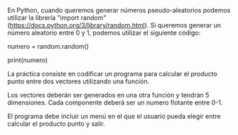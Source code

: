 En Python, cuando queremos generar números pseudo-aleatorios podemos utilizar la librería "import random" (https://docs.python.org/3/library/random.html). Si queremos generar un número aleatorio entre 0 y 1, podemos utilizar el siguiente código:

numero = random.random()

print(numero)

La práctica consiste en codificar un programa para calcular el producto punto entre dos vectores utilizando una función.

Los vectores deberán ser generados en una otra función y tendrán 5 dimensiones. Cada componente deberá ser un numero flotante entre 0-1. 

El programa debe incluir un menú en el que el usuario pueda elegir entre calcular el producto punto y salir.